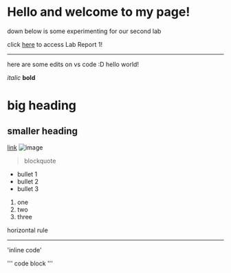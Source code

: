# Hello and welcome to my page!
down below is some experimenting for our second lab

click [here](https://r-chau.github.io/cse15l-lab-reports/lab-report-1-week-2.html) to access Lab Report 1!



_________________________

here are some edits on vs code :D
hello world!

*italic*
**bold**
# big heading
## smaller heading

[link](google.com)
![image](https://www.zooborns.com/.a/6a010535647bf3970b012876b4cdbe970c-600wi)

> blockquote

* bullet 1
* bullet 2
* bullet 3

1. one
2. two
3. three

horizontal rule

**************

'inline code'

'''
code
block
'''
